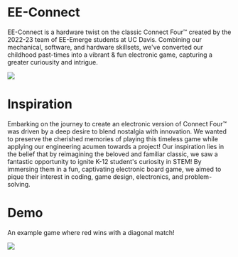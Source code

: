 # EE-Connect
EE-Connect is a hardware twist on the classic Connect Four™ created by the 2022-23 team of EE-Emerge students at UC Davis. Combining our mechanical, software, and hardware skillsets, we've converted our childhood past-times into a vibrant & fun electronic game, capturing a greater curiousity and intrigue.

<img class= "center" src="https://cdn.discordapp.com/attachments/944292252920971304/1118008722925559838/image.png" >

# Inspiration
Embarking on the journey to create an electronic version of Connect Four™ was driven by a deep desire to blend nostalgia with innovation. We wanted to preserve the cherished memories of playing this timeless game while applying our engineering acumen towards a project! Our inspiration lies in the belief that by reimagining the beloved and familiar classic, we saw a fantastic opportunity to ignite K-12 student's curiosity in STEM! By immersing them in a fun, captivating electronic board game, we aimed to pique their interest in coding, game design, electronics, and problem-solving.

# Demo
An example game where red wins with a diagonal match!

<img class= "center" src="https://github.com/theparssa27/theparssa27.github.io/blob/main/pictures/IMG_5321.gif?raw=true" >

